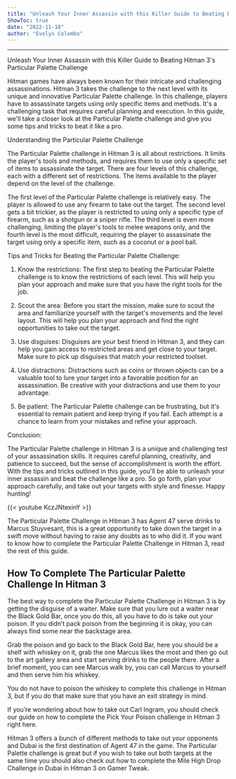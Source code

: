 ```yaml
---
title: "Unleash Your Inner Assassin with this Killer Guide to Beating Hitman 3's Particular Palette Challenge"
ShowToc: true 
date: "2022-11-10"
author: "Evelyn Colombo"
---
```

*****
Unleash Your Inner Assassin with this Killer Guide to Beating Hitman 3's Particular Palette Challenge

Hitman games have always been known for their intricate and challenging assassinations. Hitman 3 takes the challenge to the next level with its unique and innovative Particular Palette challenge. In this challenge, players have to assassinate targets using only specific items and methods. It's a challenging task that requires careful planning and execution. In this guide, we'll take a closer look at the Particular Palette challenge and give you some tips and tricks to beat it like a pro.

Understanding the Particular Palette Challenge

The Particular Palette challenge in Hitman 3 is all about restrictions. It limits the player's tools and methods, and requires them to use only a specific set of items to assassinate the target. There are four levels of this challenge, each with a different set of restrictions. The items available to the player depend on the level of the challenge. 

The first level of the Particular Palette challenge is relatively easy. The player is allowed to use any firearm to take out the target. The second level gets a bit trickier, as the player is restricted to using only a specific type of firearm, such as a shotgun or a sniper rifle. The third level is even more challenging, limiting the player's tools to melee weapons only, and the fourth level is the most difficult, requiring the player to assassinate the target using only a specific item, such as a coconut or a pool ball.

Tips and Tricks for Beating the Particular Palette Challenge:

1. Know the restrictions: The first step to beating the Particular Palette challenge is to know the restrictions of each level. This will help you plan your approach and make sure that you have the right tools for the job.

2. Scout the area: Before you start the mission, make sure to scout the area and familiarize yourself with the target's movements and the level layout. This will help you plan your approach and find the right opportunities to take out the target.

3. Use disguises: Disguises are your best friend in Hitman 3, and they can help you gain access to restricted areas and get close to your target. Make sure to pick up disguises that match your restricted toolset.

4. Use distractions: Distractions such as coins or thrown objects can be a valuable tool to lure your target into a favorable position for an assassination. Be creative with your distractions and use them to your advantage.

5. Be patient: The Particular Palette challenge can be frustrating, but it's essential to remain patient and keep trying if you fail. Each attempt is a chance to learn from your mistakes and refine your approach.

Conclusion:

The Particular Palette challenge in Hitman 3 is a unique and challenging test of your assassination skills. It requires careful planning, creativity, and patience to succeed, but the sense of accomplishment is worth the effort. With the tips and tricks outlined in this guide, you'll be able to unleash your inner assassin and beat the challenge like a pro. So go forth, plan your approach carefully, and take out your targets with style and finesse. Happy hunting!

{{< youtube KczJNtexinY >}} 



The Particular Palette Challenge in Hitman 3 has Agent 47 serve drinks to Marcus Stuyvesant, this is a great opportunity to take down the target in a swift move without having to raise any doubts as to who did it. If you want to know how to complete the Particular Palette Challenge in Hitman 3, read the rest of this guide.
 
## How To Complete The Particular Palette Challenge In Hitman 3
 
The best way to complete the Particular Palette Challenge in Hitman 3 is by getting the disguise of a waiter. Make sure that you lure out a waiter near the Black Gold Bar, once you do this, all you have to do is take out your poison. If you didn’t pack poison from the beginning it is okay, you can always find some near the backstage area.
 

 
Grab the poison and go back to the Black Gold Bar, here you should be a shelf with whiskey on it, grab the one Marcus likes the most and then go out to the art gallery area and start serving drinks to the people there. After a brief moment, you can see Marcus walk by, you can call Marcus to yourself and then serve him his whiskey.
 
You do not have to poison the whiskey to complete this challenge in Hitman 3, but if you do that make sure that you have an exit strategy in mind.
 
If you’re wondering about how to take out Carl Ingram, you should check our guide on how to complete the Pick Your Poison challenge in Hitman 3 right here.
 
Hitman 3 offers a bunch of different methods to take out your opponents and Dubai is the first destination of Agent 47 in the game. The Particular Palette challenge is great but if you wish to take out both targets at the same time you should also check out how to complete the Mile High Drop Challenge in Dubai in Hitman 3 on Gamer Tweak.
 
 




